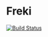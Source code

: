 
# Freki

[![Build Status](https://travis-ci.org/hi3g/freki.svg?branch=master)](https://travis-ci.org/hi3g/freki)

